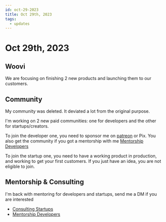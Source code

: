 ```yaml
---
id: oct-29-2023
title: Oct 29th, 2023
tags:
  - updates
---
```


# Oct 29th, 2023

## Woovi

We are focusing on finishing 2 new products and launching them to our customers.

## Community

My community was deleted. It deviated a lot from the original purpose.

I'm working on 2 new paid communities: one for developers and the other for startups/creators.

To join the developer one, you need to sponsor me on [patreon](https://www.patreon.com/sibelius) or Pix.
You also get the community if you got a mentorship with me [Mentorship Developers](../../../paid-mentorship-developers.mdx)

To join the startup one, you need to have a working product in production, and working to get your first customers.
If you just have an idea, you are not eligible to join.

## Mentorship & Consulting

I'm back with mentoring for developers and startups, send me a DM if you are interested

- [Consulting Startups](../../../paid-consulting-startups.mdx)
- [Mentorship Developers](../../../paid-mentorship-developers.mdx)
